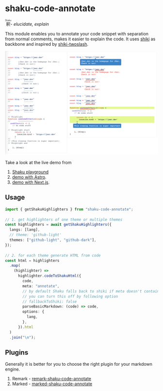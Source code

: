 # shaku-code-annotate

<ruby>釈<rp>(<rp><rt>Shaku</rt><rp>)<rp></ruby>- _elucidate, explain_

This module enables you to annotate your code snippet with separation from normal comments,
makes it easier to explain the code. It uses [shiki](https://github.com/shikijs/shiki) as backbone and inspired by [shiki-twoslash](https://shikijs.github.io/twoslash/).

![](./docs/static/shaku-code-annotate-screenshot.png)

Take a look at the live demo from

1. [Shaku playground](https://shaku-web.vercel.app)
2. [demo with Astro](https://stackblitz.com/edit/github-yunziv?file=src%2Fcontent%2Fblog%2Fshaku.mdx).
3. [demo with Next.js](https://stackblitz.com/edit/github-hrpoqm-zfq1kt?file=pages%2Findex.mdx).

## Usage

```ts
import { getShakuHighlighters } from "shaku-code-annotate";

// 1. get highlighters of one theme or multiple themes
const highlighters = await getShakuHighlighters({
  langs: [lang],
  // theme: 'github-light'
  themes: ["github-light", "github-dark"],
});

// 2. for each theme generate HTML from code
const html = highlighters
  .map(
    (highlighter) =>
      highlighter.codeToShakuHtml({
        code,
        meta: "annotate",
        // by default Shaku falls back to shiki if meta doesn't contain "annotate"
        // you can turn this off by following option
        // fallbackToShiki: false
        parseBasicMarkdown: (code) => code,
        options: {
          lang,
        },
      }).html
  )
  .join("\n");
```

## Plugins

Generally it is better for you to choose the right plugin for your markdown engine.

1. Remark - [remark-shaku-code-annotate](../remark-shaku-code-annotate/)
2. Marked - [marked-shaku-code-annotate](../marked-shaku-code-annotate/)
